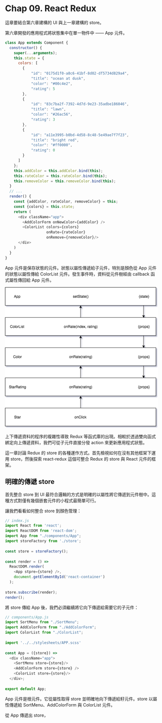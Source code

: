 # Chap 09. React Redux

這章要結合第六章建構的 UI 與上一章建構的 store。

第六章開發的應用程式將狀態集中在單一物件中 —— App 元件。

```javascript
class App extends Component {
  constructor() {
    super(...arguments);
    this.state = {
      colors: [
        {
            "id": "0175d1f0-a8c6-41bf-8d02-df5734d829a4",
            "title": "ocean at dusk",
            "color": "#00c4e2",
            "rating": 5
        },
        {
            "id": "83c7ba2f-7392-4d7d-9e23-35adbe186046",
            "title": "lawn",
            "color": "#26ac56",
            "rating": 3
        },
        {
            "id": "a11e3995-b0bd-4d58-8c48-5e49ae7f7f23",
            "title": "bright red",
            "color": "#ff0000",
            "rating": 0
        }
      ]
    };
    this.addColor = this.addColor.bind(this);
    this.rateColor = this.rateColor.bind(this);
    this.removeColor = this.removeColor.bind(this);
  }
  // ...
  render() {
    const {addColor, rateColor, removeColor} = this;
    const {colors} = this.state;
    return (
      <div className="app">
        <AddColorForm onNewColor={addColor} />
        <ColorList colors={colors} 
                   onRate={rateColor}
                   onRemove={removeColor}/>
      </div>
    )
  }
}
```

App 元件是保存狀態的元件。狀態以屬性傳遞給子元件，特別是顏色從 App
元件的狀態以屬性傳給 ColorList 元件。發生事件時，資料從元件樹經由 callback
函式屬性傳回給 App 元件。

![](component-tree-data-flow.png)

上下傳遞資料的程序的複雜性導致 Redux
等函式庫的出現。相較於透過雙向函式綁定向上傳遞資料，我們可從子元件直接分發 action
來更新應用程式狀態。

這一章討論 Redux 的 store 的各種運作方式。首先檢視如何在沒有其他框架下運用
store，然後探索 react-redux 這個可整合 Redux 的 store 與 React 元件的框架。

## 明確的傳遞 store

首先整合 store 到 UI
最符合邏輯的方式是明確的以屬性將它傳遞到元件樹中。這種方式對僅有幾個嵌套元件的小程式最簡單可行。

讓我們看看如何整合 store 到顏色管理：

```javascript
// index.js
import React from 'react';
import ReactDOM from 'react-dom';
import App from "./components/App";
import storeFactory from './store';

const store = storeFactory();

const render = () =>
  ReactDOM.render(
    <App stpre={store} />,
    document.getElementById('react-container')
  );

store.subscribe(render);
render();
```

將 store 傳給 App 後，我們必須繼續將它向下傳遞給需要它的子元件：

```javascript
// components/App.js
import SortMenu from "./SortMenu";
import AddColorForm from "./AddColorForm";
import ColorList from "./ColorList";

import '../../stylesheets/APP.scss'

const App = ({store}) =>
  <div className="app">
    <SortMenu store={store}/>
    <AddColorForm store={store} />
    <ColorList store={store}/>
  </div>;

export default App;
```

App 元件是根元件。它從屬性取得 store 並明確地向下傳遞給籽元件。store 以屬性傳遞給
SortMenu、AddColorForm 與 ColorList 元件。

從 App 傳遞出 store，